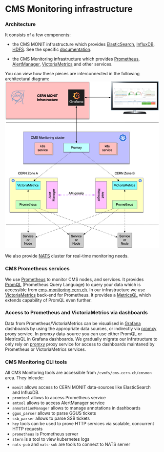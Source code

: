 # CMS Monitoring infrastructure

### Architecture

It consists of a few components:
- the CMS MONIT infrastructure which provides
  [ElasticSearch](https://www.tutorialspoint.com/elasticsearch/index.htm),
  [InfluxDB](https://www.influxdata.com/products/influxdb-overview/),
  [HDFS](https://www.geeksforgeeks.org/hdfs-commands/).
  See the specific [documentation](../MONIT/README.md).

- the CMS Monitoring infrastructure which provides
  [Prometheus](https://prometheus.io/),
  [AlertManager](https://www.prometheus.io/docs/alerting/latest/alertmanager/),
  [VictoriaMetrics](https://github.com/VictoriaMetrics/VictoriaMetrics)
  and other services.

You can view how these pieces are interconnected in the following
architectural diagram:
![cluster architecture](CMSMonitoringHA.png)

We also provide [NATS](https://nats.io/) cluster for real-time monitoring
needs.

### CMS Prometheus services
We use [Prometheus](https://prometheus.io/) to monitor CMS nodes, and services.
It provides [PromQL](https://prometheus.io/docs/prometheus/latest/querying/basics/)
(Prometheus Query Language) to query your data which is accessible from
[cms-monitoring.cern.ch](https://cms-monitoring.cern.ch). In our infrastructure
we use [VictoriaMetrics](https://github.com/VictoriaMetrics/VictoriaMetrics)
back-end for Prometheus. It provides a [MetricsQL](https://victoriametrics.github.io/MetricsQL.html)
which extends capability of PromQL even further.

### Access to Prometheus and VictoriaMetrics via dashboards

Data from Prometheus/VictoriaMetrics can be visualised in [Grafana](https://github.com/dmwm/CMSMonitoring/doc/MONIT/Grafana.md) dashboards by using the appropriate data sources,
or indirectly via [promxy](https://github.com/jacksontj/promxy) proxy
service. In promxy data-source you can use either PromQL or MetricsQL in Grafana dashboards.
We gradually migrate our infratructure to only rely on
[promxy](https://github.com/jacksontj/promxy) proxy service for access to
dashboards maintaned by Prometheus or VictoriaMetrics services.

### CMS Monitoring CLI tools
All CMS Monitoring tools are accessible from `/cvmfs/cms.cern.ch/cmsmon` area.
They inlcude:
- `monit` allows access to CERN MONIT data-sources like
  ElasticSearch and InfluxDB.
- `promtool` allows to access Prometheus service
- `amtool` allows to access AlertManager service
- `annotationManager` allows to manage annotations in dashboards
- `ggus_parser` allows to parse GGUS tickets
- `ssb_parser` allows to parse SSB tickets
- `hey` tools can be used to prove HTTP services via scalable, concurrent HTTP requests
- `prometheus` is Prometheus server
- `stern` is a tool to view kubernetes logs
- `nats-pub` and `nats-sub` are tools to connect to NATS server


